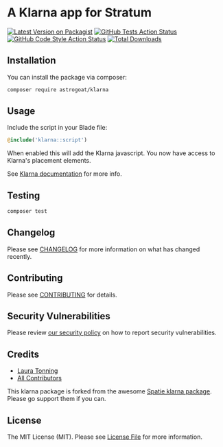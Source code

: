 # A Klarna app for Stratum

[![Latest Version on Packagist](https://img.shields.io/packagist/v/astrogoat/klarna.svg?style=flat-square)](https://packagist.org/packages/astrogoat/klarna)
[![GitHub Tests Action Status](https://img.shields.io/github/workflow/status/astrogoat/klarna/run-tests?label=tests)](https://github.com/astrogoat/klarna/actions?query=workflow%3Arun-tests+branch%3Amain)
[![GitHub Code Style Action Status](https://img.shields.io/github/workflow/status/astrogoat/klarna/Check%20&%20fix%20styling?label=code%20style)](https://github.com/astrogoat/klarna/actions?query=workflow%3A"Check+%26+fix+styling"+branch%3Amain)
[![Total Downloads](https://img.shields.io/packagist/dt/astrogoat/klarna.svg?style=flat-square)](https://packagist.org/packages/astrogoat/klarna)

## Installation

You can install the package via composer:

```bash
composer require astrogoat/klarna
```

## Usage
Include the script in your Blade file:
```php
@include('klarna::script')
```

When enabled this will add the Klarna javascript. You now have access to Klarna's placement elements.

See [Klarna documentation](https://docs.klarna.com/) for more info.

## Testing

```bash
composer test
```

## Changelog

Please see [CHANGELOG](CHANGELOG.md) for more information on what has changed recently.

## Contributing

Please see [CONTRIBUTING](.github/CONTRIBUTING.md) for details.

## Security Vulnerabilities

Please review [our security policy](../../security/policy) on how to report security vulnerabilities.

## Credits

- [Laura Tonning](https://github.com/tonning)
- [All Contributors](../../contributors)

This klarna package is forked from the awesome [Spatie klarna package](https://github.com/spatie/package-klarna-laravel#support-us). Please go support them if you can.




## License

The MIT License (MIT). Please see [License File](LICENSE.md) for more information.
